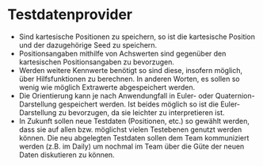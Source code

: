# Testdatenprovider
- Sind kartesische Positionen zu speichern, so ist die kartesische Position und
 der dazugehörige Seed zu speichern.
- Positionsangaben mithilfe von Achswerten sind gegenüber den kartesischen
Positionsangaben zu bevorzugen.
- Werden weitere Kennwerte benötigt so sind diese, insofern möglich,
über Hilfsfunktionen zu berechnen. In anderen Worten, es sollen so
wenig wie möglich Extrawerte abgespeichert werden.
- Die Orientierung kann je nach Anwendungfall in Euler- oder
Quaternion-Darstellung gespeichert werden. Ist beides möglich so ist die Euler-Darstellung zu bevorzugen, da sie leichter zu interpretieren ist.
- In Zukunft sollen neue Testdaten (Positionen, etc.) so gewählt werden, dass
sie auf allen bzw. möglichst vielen Testebenen genutzt werden können. Die neu
abgelegten Testdaten sollen dem Team kommuniziert werden (z.B. im Daily) um
nochmal im Team über die Güte der neuen Daten diskutieren zu können.
